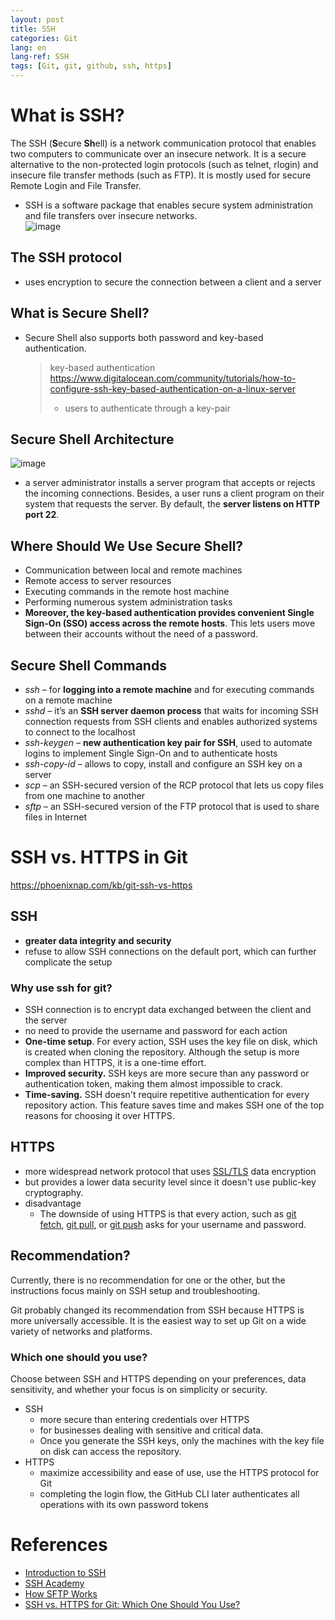 ```yaml
---
layout: post
title: SSH
categories: Git
lang: en
lang-ref: SSH
tags: [Git, git, github, ssh, https]
---
```


# What is SSH?

The SSH (**S**ecure **Sh**ell) is a network communication protocol that enables two computers to communicate over an insecure network. It is a secure alternative to the non-protected login protocols (such as telnet, rlogin) and insecure file transfer methods (such as FTP). It is mostly used for secure Remote Login and File Transfer.

- SSH is a software package that enables secure system administration and file transfers over insecure networks.  
  ![image](https://github.com/jeonghyeonee/jeonghyeonee.github.io/assets/33801356/8bcbfa83-9cdc-4f91-8b28-acda7e49756c)

## The SSH protocol

- uses encryption to secure the connection between a client and a server

## What is Secure Shell?

- Secure Shell also supports both password and key-based authentication.
  > key-based authentication  
  > https://www.digitalocean.com/community/tutorials/how-to-configure-ssh-key-based-authentication-on-a-linux-server
  >
  > - users to authenticate through a key-pair

## Secure Shell Architecture

![image](https://github.com/jeonghyeonee/jeonghyeonee.github.io/assets/33801356/9f2c5def-5d75-49e8-a894-bcb5b8edc23c)

- a server administrator installs a server program that accepts or rejects the incoming connections. Besides, a user runs a client program on their system that requests the server. By default, the **server listens on HTTP port 22**.

## Where Should We Use Secure Shell?

- Communication between local and remote machines
- Remote access to server resources
- Executing commands in the remote host machine
- Performing numerous system administration tasks
- **Moreover, the key-based authentication provides convenient Single Sign-On (SSO) access across the remote hosts**. This lets users move between their accounts without the need of a password.

## Secure Shell Commands

- *ssh –* for **logging into a remote machine** and for executing commands on a remote machine
- *sshd* – it’s an **SSH server daemon process** that waits for incoming SSH connection requests from SSH clients and enables authorized systems to connect to the localhost
- *ssh-keygen –* **new authentication key pair for SSH**, used to automate logins to implement Single Sign-On and to authenticate hosts
- *ssh-copy-id* – allows to copy, install and configure an SSH key on a server
- *scp* – an SSH-secured version of the RCP protocol that lets us copy files from one machine to another
- *sftp* – an SSH-secured version of the FTP protocol that is used to share files in Internet

# SSH vs. HTTPS in Git

https://phoenixnap.com/kb/git-ssh-vs-https

## SSH

- **greater data integrity and security**
- refuse to allow SSH connections on the default port, which can further complicate the setup

### Why use ssh for git?

- SSH connection is to encrypt data exchanged between the client and the server
- no need to provide the username and password for each action
- **One-time setup**. For every action, SSH uses the key file on disk, which is created when cloning the repository. Although the setup is more complex than HTTPS, it is a one-time effort.
- **Improved security.** SSH keys are more secure than any password or authentication token, making them almost impossible to crack.
- **Time-saving.** SSH doesn't require repetitive authentication for every repository action. This feature saves time and makes SSH one of the top reasons for choosing it over HTTPS.

## HTTPS

- more widespread network protocol that uses [SSL/TLS](https://phoenixnap.com/kb/tls-vs-ssl) data encryption
- but provides a lower data security level since it doesn't use public-key cryptography.
- disadvantage
  - The downside of using HTTPS is that every action, such as [git fetch](https://phoenixnap.com/kb/git-fetch), [git pull](https://phoenixnap.com/kb/how-git-works#ftoc-heading-8), or [git push](https://phoenixnap.com/kb/how-git-works#ftoc-heading-9) asks for your username and password.

## Recommendation?

Currently, there is no recommendation for one or the other, but the instructions focus mainly on SSH setup and troubleshooting.

Git probably changed its recommendation from SSH because HTTPS is more universally accessible. It is the easiest way to set up Git on a wide variety of networks and platforms.

### Which one should you use?

Choose between SSH and HTTPS depending on your preferences, data sensitivity, and whether your focus is on simplicity or security.

- SSH
  - more secure than entering credentials over HTTPS
  - for businesses dealing with sensitive and critical data.
  - Once you generate the SSH keys, only the machines with the key file on disk can access the repository.
- HTTPS
  - maximize accessibility and ease of use, use the HTTPS protocol for Git
  - completing the login flow, the GitHub CLI later authenticates all operations with its own password tokens

# References

- [Introduction to SSH](https://www.baeldung.com/cs/ssh-intro)
- [SSH Academy](https://www.ssh.com/academy/ssh/protocol)
- [How SFTP Works](https://www.goanywhere.com/blog/how-sftp-works)
- [SSH vs. HTTPS for Git: Which One Should You Use?](https://phoenixnap.com/kb/git-ssh-vs-https)
